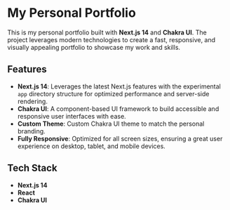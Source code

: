 # My Personal Portfolio

This is my personal portfolio built with **Next.js 14** and **Chakra UI**. The project leverages modern technologies to create a fast, responsive, and visually appealing portfolio to showcase my work and skills.

## Features

- **Next.js 14**: Leverages the latest Next.js features with the experimental `app` directory structure for optimized performance and server-side rendering.
- **Chakra UI**: A component-based UI framework to build accessible and responsive user interfaces with ease.
- **Custom Theme**: Custom Chakra UI theme to match the personal branding.
- **Fully Responsive**: Optimized for all screen sizes, ensuring a great user experience on desktop, tablet, and mobile devices.

## Tech Stack

- **Next.js 14**
- **React**
- **Chakra UI**

